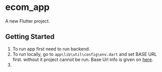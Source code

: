 # ecom_app

A new Flutter project.

## Getting Started

1. To run app first need to run backend. 
2. To run locally, go to `app\lib\util\config\env.dart` and set BASE URL first. without it project cannot be run. Base Url info is given on [here](../backend/README.md).
3. 

